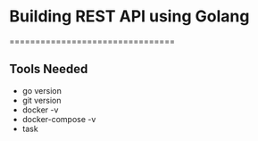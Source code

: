 # Building REST API using Golang
================================

## Tools Needed

* go version
* git version
* docker -v
* docker-compose -v
* task